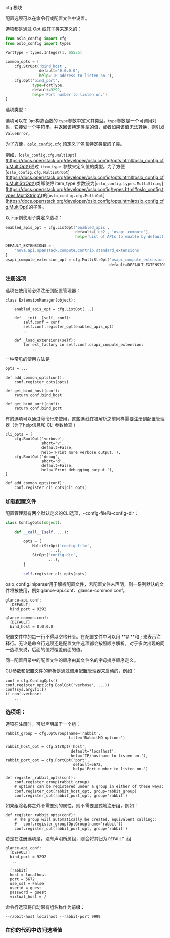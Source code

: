 cfg 模块

配置选项可以在命令行或配置文件中设置。

选项都是通过 [Opt ](https://docs.openstack.org/developer/oslo.config/opts.html#oslo_config.cfg.Opt)或其子类来定义的：

```py
from oslo_config import cfg
from oslo_config import types

PortType = types.Integer(1, 65535)

common_opts = [
    cfg.StrOpt('bind_host',
               default='0.0.0.0',
               help='IP address to listen on.'),
    cfg.Opt('bind_port',
            type=PortType,
            default=9292,
            help='Port number to listen on.')
]
```

选项类型：

选项可以在 `Opt`构造函数的 `type`参数中定义其类型。`type`参数是一个可调用对象，它接受一个字符串，并返回该特定类型的值，或者如果该值无法转换，则引发`ValueError`。

为了方便，[`oslo_config.cfg`](https://docs.openstack.org/developer/oslo.config/cfg.html#module-oslo_config.cfg) 预定义了包含特定类型的子类。

例如，[`oslo_config.cfg.MultiOpt`](https://docs.openstack.org/developer/oslo.config/opts.html#oslo_config.cfg.MultiOpt\)通过 `item_type `参数来定义值的类型。为了方便[`oslo_config.cfg.MultiStrOpt`]\(https://docs.openstack.org/developer/oslo.config/opts.html#oslo_config.cfg.MultiStrOpt\)类即使将 item_type 参数设为[`oslo_config.types.MultiString`]\(https://docs.openstack.org/developer/oslo.config/types.html#oslo_config.types.MultiString\)的[`oslo_config.cfg.MultiOpt`]\(https://docs.openstack.org/developer/oslo.config/opts.html#oslo_config.cfg.MultiOpt)的子类。

以下示例使用子类定义选项：

```py
enabled_apis_opt = cfg.ListOpt('enabled_apis',
                               default=['ec2', 'osapi_compute'],
                               help='List of APIs to enable by default.')

DEFAULT_EXTENSIONS = [
    'nova.api.openstack.compute.contrib.standard_extensions'
]
osapi_compute_extension_opt = cfg.MultiStrOpt('osapi_compute_extension',
                                              default=DEFAULT_EXTENSIONS)
```

### 注册选项

选项在使用前必须注册到配置管理器：

```
class ExtensionManager(object):

    enabled_apis_opt = cfg.ListOpt(...)

    def __init__(self, conf):
        self.conf = conf
        self.conf.register_opt(enabled_apis_opt)
        ...

    def _load_extensions(self):
        for ext_factory in self.conf.osapi_compute_extension:
            ....
```

一种常见的使用方法是

```
opts = ...

def add_common_opts(conf):
    conf.register_opts(opts)

def get_bind_host(conf):
    return conf.bind_host

def get_bind_port(conf):
    return conf.bind_port
```

有的选项可以通过命令行来使用，这些选线在被解析之前同样需要注册到配置管理器（为了help信息和 CLI 参数检查 ）

```
cli_opts = [
    cfg.BoolOpt('verbose',
                short='v',
                default=False,
                help='Print more verbose output.'),
    cfg.BoolOpt('debug',
                short='d',
                default=False,
                help='Print debugging output.'),
]

def add_common_opts(conf):
    conf.register_cli_opts(cli_opts)
```

### 加载配置文件

配置管理器有两个默认定义的CLI选项，-config-file和-config-dir：

```py
class ConfigOpts(object):

    def __call__(self, ...):

        opts = [
            MultiStrOpt('config-file',
                    ...),
            StrOpt('config-dir',
                   ...),
        ]

        self.register_cli_opts(opts)
```

oslo\_config.iniparser用于解析配置文件，若配置文件未声明，则一系列默认的文件将被使用，例如glance-api.conf、glance-common.conf。

```
glance-api.conf:
  [DEFAULT]
  bind_port = 9292

glance-common.conf:
  [DEFAULT]
  bind_host = 0.0.0.0
```

配置文件中的每一行不得以空格开头。在配置文件中可以用 **\# **和 **;** 来表示注释行。无论是命令行选项还是配置文件选项都会按照顺序解析。对于多次出现的同一选项来说，后面的值将覆盖前面的值。

同一配置目录中的配置文件的顺序由其文件名的字母排序顺序定义。

CLI参数和配置文件的解析是通过调用配置管理器来启动的，例如：

```
conf = cfg.ConfigOpts()
conf.register_opt(cfg.BoolOpt('verbose', ...))
conf(sys.argv[1:])
if conf.verbose:
    ...
```

### 选项组：

选项在注册时，可以声明属于一个组：

```
rabbit_group = cfg.OptGroup(name='rabbit',
                            title='RabbitMQ options')

rabbit_host_opt = cfg.StrOpt('host',
                             default='localhost',
                             help='IP/hostname to listen on.'),
rabbit_port_opt = cfg.PortOpt('port',
                              default=5672,
                              help='Port number to listen on.')

def register_rabbit_opts(conf):
    conf.register_group(rabbit_group)
    # options can be registered under a group in either of these ways:
    conf.register_opt(rabbit_host_opt, group=rabbit_group)
    conf.register_opt(rabbit_port_opt, group='rabbit')
```

如果组除名称之外不需要别的属性，则不需要显式地注册组，例如：

```
def register_rabbit_opts(conf):
    # The group will automatically be created, equivalent calling::
    #   conf.register_group(OptGroup(name='rabbit'))
    conf.register_opt(rabbit_port_opt, group='rabbit')
```

若是在注册选项是，没有声明所属组，则会将其归为 `DEFAULT `组

```
glance-api.conf:
  [DEFAULT]
  bind_port = 9292
  ...

  [rabbit]
  host = localhost
  port = 5672
  use_ssl = False
  userid = guest
  password = guest
  virtual_host = /
```

命令行选项将自动带有组名称作为前缀：

```
--rabbit-host localhost --rabbit-port 9999
```

### 在你的代码中访问选项值

















